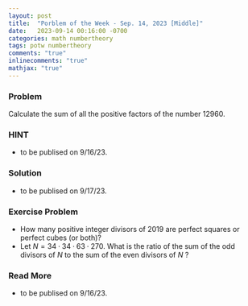 ```yaml
---
layout: post
title:  "Porblem of the Week - Sep. 14, 2023 [Middle]"
date:   2023-09-14 00:16:00 -0700
categories: math numbertheory
tags: potw numbertheory
comments: "true"
inlinecomments: "true"
mathjax: "true"
---
```

### Problem
Calculate the sum of all the positive factors of the number 12960.

### HINT
- to be publised on 9/16/23.

### Solution 
- to be publised on 9/17/23.

### Exercise Problem
- How many positive integer divisors of $2019$ are perfect squares or perfect cubes (or both)?
- Let $N = 34 · 34 · 63 · 270$. What is the ratio of the sum of the odd divisors of $N$ to the sum of the even divisors of $N$ ?

### Read More
- to be publised on 9/16/23.
